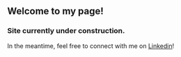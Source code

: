 
## Welcome to my page!

### Site currently under construction. 

In the meantime, feel free to connect with me on [Linkedin](https://www.linkedin.com/in/regan-ryan/)!

